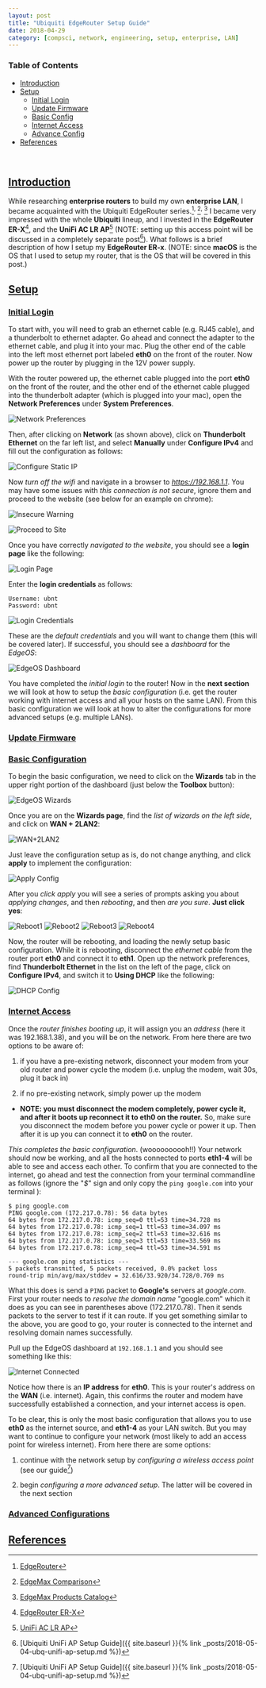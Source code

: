 ```yaml
---
layout: post
title: "Ubiquiti EdgeRouter Setup Guide"
date: 2018-04-29
category: [compsci, network, engineering, setup, enterprise, LAN]
---
```

### <a name="toc"></a> Table of Contents
* [Introduction](#intro)
* [Setup](#setup)
  * [Initial Login](#initlogin)
  * [Update Firmware](#upfirm)
  * [Basic Config](#wizard)
  * [Internet Access](#inet)
  * [Advance Config](#advconfig)
* [References](#references)

<br>

## <a name="intro"></a> [Introduction](#toc)
While researching **enterprise routers** to build my own **enterprise LAN**,
I became acquainted with the Ubiquiti EdgeRouter
series.[^fn1]<sup>, </sup>[^fn2]<sup>, </sup>[^fn3] I became very impressed
with the whole **Ubiquiti** lineup, and I invested in the **EdgeRouter
ER-X**[^fn4], and the **UniFi AC LR AP**[^fn5] \(NOTE: setting up this access point will be discussed in a completely separate post[^fn6]). What follows is a brief description of how I setup my **EdgeRouter ER-x**. (NOTE: since
**macOS** is the OS that I used to setup my router, that is the OS that will
be covered in this post.)

## <a name="setup"></a> [Setup](#toc)
### <a name="initlogin"></a> [Initial Login](#toc)

To start with, you will need to grab an ethernet cable (e.g. RJ45 cable), and
a thunderbolt to ethernet adapter. Go ahead and connect the adapter to the
ethernet cable, and plug it into your mac. Plug the other end of the cable
into the left most ethernet port labeled **eth0** on the front of the router.
Now power up the router by plugging in the 12V power supply.

With the router powered up, the ethernet cable plugged into the port **eth0** on the front of the router, and the other end of the ethernet cable plugged into the thunderbolt adapter (which is plugged into your mac), open the **Network Preferences** under **System Preferences**.

![Network Preferences]({{site.baseurl}}/assets/img/ers/system_preferences.png)

Then, after clicking on **Network** (as shown above), click on **Thunderbolt Ethernet** on the far left list, and select **Manually** under **Configure IPv4** and fill out the configuration as follows:

![Configure Static IP]({{site.baseurl}}/assets/img/ers/erx_config.png)

Now *turn off the wifi* and navigate in a browser to *https://192.168.1.1*.
You may have some issues with *this connection is not secure*, ignore them and proceed to the website (see below for an example on chrome):

![Insecure Warning]({{site.baseurl}}/assets/img/ers/insecure_warning1.png)

![Proceed to Site]({{site.baseurl}}/assets/img/ers/insecure_warning2.png)

Once you have correctly *navigated to the website*, you should see a **login page** like the following:

![Login Page]({{site.baseurl}}/assets/img/ers/loginpage1.png)

Enter the **login credentials** as follows:
```
Username: ubnt
Password: ubnt
```

![Login Credentials]({{site.baseurl}}/assets/img/ers/loginpage2.png)

These are the *default credentials* and you will want to change them (this will be covered later). If successful, you should see a *dashboard* for the *EdgeOS*:

![EdgeOS Dashboard]({{site.baseurl}}/assets/img/ers/dashboard1.png)

You have completed the *initial login* to the router! Now in the **next section** we will look at how to setup the *basic configuration* (i.e. get the router working with internet access and all your hosts on the same LAN). From this basic configuration we will look at how to alter the configurations for more advanced setups (e.g. multiple LANs).

### <a name="upfirm"></a> [Update Firmware](#toc)

### <a name="wizard"></a> [Basic Configuration](#toc)
To begin the basic configuration, we need to click on the **Wizards** tab in the upper right portion of the dashboard (just below the **Toolbox** button):

![EdgeOS Wizards]({{site.baseurl}}/assets/img/ers/dashboard2.png)

Once you are on the **Wizards page**, find the *list of wizards on the left side*, and click on **WAN + 2LAN2**:

![WAN+2LAN2]({{site.baseurl}}/assets/img/ers/baseconfig1.png)

Just leave the configuration setup as is, do not change anything, and click **apply** to implement the configuration:

![Apply Config]({{site.baseurl}}/assets/img/ers/baseconfig2.png)

After you *click apply* you will see a series of prompts asking you about *applying changes*, and then *rebooting*, and then *are you sure*. **Just click yes**:

![Reboot1]({{site.baseurl}}/assets/img/ers/restart1.png)
![Reboot2]({{site.baseurl}}/assets/img/ers/restart2.png)
![Reboot3]({{site.baseurl}}/assets/img/ers/restart3.png)
![Reboot4]({{site.baseurl}}/assets/img/ers/restart4.png)

Now, the router will be rebooting, and loading the newly setup basic configuration. While it is rebooting, disconnect the *ethernet cable* from the router port **eth0** and connect it to **eth1**. Open up the network preferences, find **Thunderbolt Ethernet** in the list on the left of the page, click on **Configure IPv4**, and switch it to **Using DHCP** like the following:

![DHCP Config]({{site.baseurl}}/assets/img/ers/dhcp_config1.png)

### <a name="inet"></a> [Internet Access](#toc)
Once the *router finishes booting up*, it will assign you an *address* (here it was 192.168.1.38), and you will be on the network. From here there are two options to be aware of:
1. if you have a pre-existing network, disconnect your modem from your old router and power cycle the modem (i.e. unplug the modem, wait 30s, plug it back in)

2. if no pre-existing network, simply power up the modem

* **NOTE: you must disconnect the modem completely, power cycle it, and after it
boots up reconnect it to eth0 on the router.** So, make sure you disconnect the modem before you power cycle or power it up. Then after it is up you can connect it to **eth0** on the router.

*This completes the basic configuration*. (woooooooooh!!) Your network should now be working, and all the hosts connected to ports **eth1-4** will be able to see and access each other. To confirm that you are connected to the internet, go ahead and test the connection from your terminal commandline as follows (ignore the "*$*" sign and only copy the `ping google.com` into your terminal
):

```
$ ping google.com
PING google.com (172.217.0.78): 56 data bytes
64 bytes from 172.217.0.78: icmp_seq=0 ttl=53 time=34.728 ms
64 bytes from 172.217.0.78: icmp_seq=1 ttl=53 time=34.097 ms
64 bytes from 172.217.0.78: icmp_seq=2 ttl=53 time=32.616 ms
64 bytes from 172.217.0.78: icmp_seq=3 ttl=53 time=33.569 ms
64 bytes from 172.217.0.78: icmp_seq=4 ttl=53 time=34.591 ms

--- google.com ping statistics ---
5 packets transmitted, 5 packets received, 0.0% packet loss
round-trip min/avg/max/stddev = 32.616/33.920/34.728/0.769 ms
```
What this does is send a `PING` packet to **Google's** servers at *google.com*. First your router needs to *resolve the domain name* "google.com" which it does as you can see in parentheses above (172.217.0.78). Then it sends packets to the server to test if it can route. If you get something similar to the above, you are good to go, your router is connected to the internet and resolving domain names successfully.

Pull up the EdgeOS dashboard at `192.168.1.1` and you should see something
like this:

![Internet Connected]({{site.baseurl}}/assets/img/ers/wan_connected1.png)

Notice how there is an **IP address** for **eth0**. This is your router's address on the **WAN** (i.e. internet). Again, this confirms the router and modem have successfully established a connection, and your internet access is
open.

To be clear, this is only the most basic configuration that allows you to use **eth0** as the internet source, and **eth1-4** as your LAN switch. But you may want to continue to configure your network (most likely to add an access point for wireless internet). From here there are some options:
1. continue with the network setup by *configuring a wireless access point* (see our guide[^fn6])

2. begin *configuring a more advanced setup*. The latter will be covered in the next section

### <a name="advconfig"></a> [Advanced Configurations](#toc)


## <a name="references"></a> [References](#toc)
[^fn1]: [EdgeRouter](https://www.ubnt.com/edgemax/edgerouter/)
[^fn2]: [EdgeMax Comparison](https://www.ubnt.com/edgemax/comparison/)
[^fn3]: [EdgeMax Products Catalog](https://www.ubnt.com/products/#edgemax)
[^fn4]: [EdgeRouter ER-X](https://www.ubnt.com/edgemax/edgerouter-x/)
[^fn5]: [UniFi AC LR AP](https://www.ubnt.com/unifi/unifi-ap-ac-lr/)
[^fn6]: [Ubiquiti UniFi AP Setup Guide]({{ site.baseurl }}{% link _posts/2018-05-04-ubq-unifi-ap-setup.md %})
